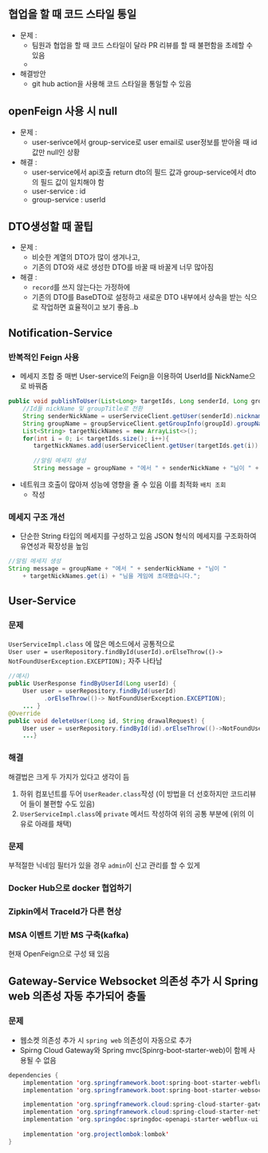 ## 협업을 할 때 코드 스타일 통일
- 문제 : 
	- 팀원과 협업을 할 때 코드 스타일이 달라 PR 리뷰를 할 때 불편함을 초례할 수 있음
	- 
- 해결방안
	- git hub action을 사용해 코드 스타일을 통일할 수 있음 

## openFeign 사용 시 null 
- 문제 :
	- user-serivce에서 group-service로 user email로 user정보를 받아올 때 id 값만 null인 상황 
- 해결 : 
	- user-service에서 api호출 return dto의 필드 값과 group-service에서 dto의 필드 값이 일치해야 함 
	- user-service  : id
	- group-service : userId

## DTO생성할 때 꿀팁
- 문제 : 
	- 비슷한 계열의 DTO가 많이 생겨나고, 
	- 기존의 DTO와 새로 생성한 DTO를 바꿀 때 바꿀게 너무 많아짐 
- 해결 : 
	- `record`를 쓰지 않는다는 가정하에
	- 기존의 DTO를 BaseDTO로 설정하고 새로운 DTO 내부에서 상속을 받는 식으로 작업하면 효율적이고 보기 좋음..b

## Notification-Service
### 반복적인 Feign 사용
- 메세지 조합 중 매번 User-service의 Feign을 이용하여 UserId를 NickName으로 바꿔줌 
```java
public void publishToUser(List<Long> targetIds, Long senderId, Long groupId){  
    //Id들 nickName 및 groupTitle로 전환  
    String senderNickName = userServiceClient.getUser(senderId).nickname();
    String groupName = groupServiceClient.getGroupInfo(groupId).groupName();
    List<String> targetNickNames = new ArrayList<>();
    for(int i = 0; i< targetIds.size(); i++){
       targetNickNames.add(userServiceClient.getUser(targetIds.get(i)).nickname());  
  
       //알림 메세지 생성  
       String message = groupName + "에서 " + senderNickName + "님이 " + targetNickNames.get(i) + "님을 게임에 초대했습니다.";
```
- 네트워크 호출이 많아져 성능에 영향을 줄 수 있음 이를 최적화 `배치 조회`
	- 작성

### 메세지 구조 개선
- 단순한 String 타입의 메세지를 구성하고 있음 JSON 형식의 메세지를 구조화하여 유연성과 확장성을 높임
```java
//알림 메세지 생성  
String message = groupName + "에서 " + senderNickName + "님이 "
	+ targetNickNames.get(i) + "님을 게임에 초대했습니다.";
```

## User-Service
### 문제 
`UserServiceImpl.class` 에 많은 메소드에서 공통적으로  
`User user = userRepository.findById(userId).orElseThrow(()-> NotFoundUserException.EXCEPTION);`
자주 나타남
```java
//예시)
public UserResponse findByUserId(Long userId) {  
    User user = userRepository.findById(userId)  
          .orElseThrow(()-> NotFoundUserException.EXCEPTION);
	... }
@Override  
public void deleteUser(Long id, String drawalRequest) {  
    User user = userRepository.findById(id).orElseThrow(()->NotFoundUserException.EXCEPTION);
    ...}
```
### 해결
해결법은 크게 두 가지가 있다고 생각이 듬
1. 하위 컴포넌트를 두어 `UserReader.class`작성 (이 방법을 더 선호하지만 코드리뷰어 들이 불편할 수도 있음)
2. `UserServiceImpl.class`에 `private` 메서드 작성하여 위의 공통 부분에 (위의 이유로 아래를 채택)

### 문제 
부적절한 닉네임 필터가 있을 경우 `admin`이 신고 관리를 할 수 있게 

### Docker Hub으로 docker 협업하기 

### Zipkin에서 TraceId가 다른 현상


### MSA 이벤트 기반 MS 구축(kafka)
현재 OpenFeign으로 구성 돼 있음 

## Gateway-Service Websocket 의존성 추가 시 Spring web 의존성 자동 추가되어 충돌 
### 문제 
- 웹소켓 의존성 추가 시 `spring web` 의존성이 자동으로 추가
- Spirng Cloud Gateway와 Spring mvc(Spinrg-boot-starter-web)이 함께 사용될 수 없음
```java
dependencies {
    implementation 'org.springframework.boot:spring-boot-starter-webflux' // WebFlux 추가
    implementation 'org.springframework.boot:spring-boot-starter-websocket' // 의존성 추가시 spring web 의존성이 자동으로 추가 됨

    implementation 'org.springframework.cloud:spring-cloud-starter-gateway'
    implementation 'org.springframework.cloud:spring-cloud-starter-netflix-eureka-client'
    implementation 'org.springdoc:springdoc-openapi-starter-webflux-ui:2.5.0'
    
    implementation 'org.projectlombok:lombok'
}
```


